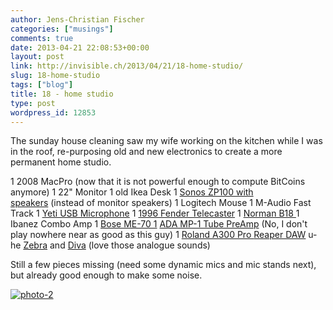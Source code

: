```yaml
---
author: Jens-Christian Fischer
categories: ["musings"]
comments: true
date: 2013-04-21 22:08:53+00:00
layout: post
link: http://invisible.ch/2013/04/21/18-home-studio/
slug: 18-home-studio
tags: ["blog"]
title: 18 - home studio
type: post
wordpress_id: 12853
---
```


The sunday house cleaning saw my wife working on the kitchen while I was in the roof, re-purposing old and new electronics to create a more permanent home studio.

1 2008 MacPro (now that it is not powerful enough to compute BitCoins anymore)
1 22" Monitor
1 old Ikea Desk
1 [Sonos ZP100 with speakers](http://www.sonos.com/documents/productguides/en/Zoneplayer100_EN.pdf) (instead of monitor speakers)
1 Logitech Mouse
1 M-Audio Fast Track
1 [Yeti USB Microphone](http://bluemic.com/yeti/)
1 [1996 Fender Telecaster](http://www.fender.com/en-CH/series/american-standard/american-standard-telecaster/)
1 [Norman B18
](http://www.normanguitars.com/b18tobacco.html)1 Ibanez Combo Amp
1 [Bose ME-70
1](http://www.bossus.com/gear/productdetails.php?ProductId=1001) [ADA MP-1 Tube PreAmp](https://www.youtube.com/watch?v=pbWdk2nmlak) (No, I don't play nowhere near as good as this guy)
1 [Roland A300 Pro
](http://www.roland.com/products/en/A-300PRO/)[Reaper DAW](http://reaper.fm)
u-he [Zebra](http://www.u-he.com/cms/zebra) and [Diva](http://www.u-he.com/cms/diva) (love those analogue sounds)

Still a few pieces missing (need some dynamic mics and mic stands next), but already good enough to make some noise.

[![photo-2](/wp-content/uploads/2013/04/photo-2-e1366581223727-300x224.jpg)](/wp-content/uploads/2013/04/photo-2-e1366581223727.jpg)
